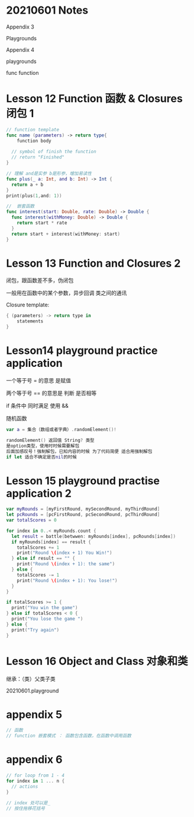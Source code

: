 # 20210601 Notes

Appendix 3

Playgrounds 

Appendix 4

playgrounds

func	function

 

# Lesson 12 Function 函数 & Closures 闭包 1

```swift
// function template
func name (parameters) -> return type{
  	function body
  
  // symbol of finish the function
  // return "Finished"
}

// 理解 and是实参 b是形参，增加易读性
func plus(_ a: Int, and b: Int) -> Int {
  return a + b
}
print(plus(1,and: 1))
```





```swift
// 	嵌套函数
func interest(start: Double, rate: Double) -> Double {
  func interest(withMoney: Double) -> Double {
    return start * rate
  }
  return start + interest(withMoney: start)
}
```





# Lesson 13 Function and Closures 2

闭包，跟函数差不多，伪闭包

一般用在函数中的某个参数，异步回调 类之间的通讯



Closure template:

```swift
{ (parameters) -> return type in
  	statements
}
```



# Lesson14 playground practice application



一个等于号 = 的意思 是赋值

两个等于号 == 的意思是 判断 是否相等

if 条件中 同时满足 使用 &&  



随机函数

```swift
var a = 集合（数组或者字典）.randomElement()!

randomElement() 返回值 String? 类型
是option类型，使用时时候需要解包
后面加感叹号！强制解包，已知内容的时候 为了代码简便 适合用强制解包
if let 适合不确定是否nil的时候
```



# Lesson 15 playground practise application 2

```swift
var myRounds = [myFirstRound, mySecondRound, myThirdRound]
let pcRounds = [pcFirstRound, pcSecondRound, pcThirdRound]
var totalScores = 0

for index in 0..< myRounds.count {
  let result = battle(betwwen: myRounds[index], pcRounds[index])
  if myRounds[index] == result {
    totalScores += 1
    print("Round \(index + 1) You Win!")
  } else if result == "" {
    print("Round \(index + 1): the same")
  } else {
    totalScores -= 1
    print("Round \(index + 1): You lose!")
  }
}

if totalScores >= 1 {
  print("You win the game")
} else if totalScores < 0 {
  print("You lose the game ")
} else {
  print("Try again")
}

```



# Lesson 16 Object and Class 对象和类

继承：（类）父类子类

20210601.playground



# appendix 5

```swift
// 函数
// function 嵌套模式 ： 函数包含函数，在函数中调用函数
```

# appendix 6

```swift
// for loop from 1 - 4
for index in 1 ... n {
  // actions
}

// index 处可以是_
// 按住拖移花括号




```









